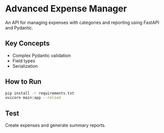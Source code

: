 # Advanced Expense Manager

An API for managing expenses with categories and reporting using FastAPI and Pydantic.

## Key Concepts
- Complex Pydantic validation
- Field types
- Serialization

## How to Run
```sh
pip install -r requirements.txt
uvicorn main:app --reload
```

## Test
Create expenses and generate summary reports.
